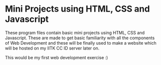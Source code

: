 # Mini Projects using HTML, CSS and Javascript
These program files contain basic mini projects using HTML, CSS and Javascript.
These are made to get basic familiarity with all the components of Web Development and these will be finally
used to make a website which will be hosted on my IITK CC ID server later on.

This would be my first web development exercise :)
